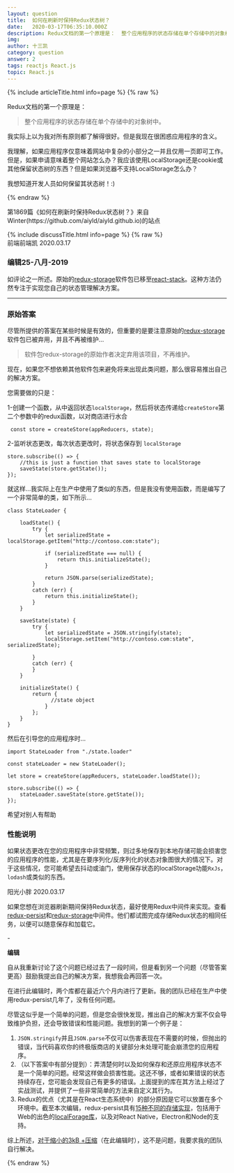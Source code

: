 ```yaml
---
layout: question
title:  如何在刷新时保持Redux状态树？
date:   2020-03-17T06:35:10.000Z
description: Redux文档的第一个原理是：  整个应用程序的状态存储在单个存储中的对象树中。我实际上以为我对所有原则都了解得很好。但是我现在很困惑应用程序...
img: 
author: 十三凯
category: question
answer: 2
tags: reactjs React.js
topic: React.js
---
```

<div class="article-root">
  <div class="article">
    {% include articleTitle.html info=page %}
    {% raw %}
    <div class="article-content"><p><font style="vertical-align: inherit;"><font style="vertical-align: inherit;">Redux文档的第一个原理是：</font></font></p>

<blockquote>
  <p><font style="vertical-align: inherit;"><font style="vertical-align: inherit;">整个应用程序的状态存储在单个存储中的对象树中。</font></font></p>
</blockquote>

<p><font style="vertical-align: inherit;"><font style="vertical-align: inherit;">我实际上以为我对所有原则都了解得很好。</font><font style="vertical-align: inherit;">但是我现在很困惑应用程序的含义。</font></font></p>

<p><font style="vertical-align: inherit;"><font style="vertical-align: inherit;">我理解，如果应用程序仅意味着网站中复杂的小部分之一并且仅用一页即可工作。</font><font style="vertical-align: inherit;">但是，如果申请意味着整个网站怎么办？</font><font style="vertical-align: inherit;">我应该使用LocalStorage还是cookie或其他保留状态树的东西？</font><font style="vertical-align: inherit;">但是如果浏览器不支持LocalStorage怎么办？</font></font></p>

<p><font style="vertical-align: inherit;"><font style="vertical-align: inherit;">我想知道开发人员如何保留其状态树！</font><font style="vertical-align: inherit;">:)</font></font></p></div>
    {% endraw %}
  </div>
  <p class="winter_mark">第1869篇《如何在刷新时保持Redux状态树？》来自Winter(https://github.com/aiyld/aiyld.github.io)的站点</p>
  <div class="discuss-wrapper">
    {% include discussTitle.html info=page %}
    {% raw %}
    <div class="discuss-item">
        <div class="discuss-parent">
          <div class="discuss-meta">
            <span class="discuss-user">前端前端凯</span>
            <span class="discuss-time">2020.03.17</span>
          </div>
          <div class="discuss-comment"><h3><font style="vertical-align: inherit;"><font style="vertical-align: inherit;">编辑25-八月-2019</font></font></h3>

<p><font style="vertical-align: inherit;"><font style="vertical-align: inherit;">如评论之一所述。</font><font style="vertical-align: inherit;">原始的</font></font><a href="https://github.com/michaelcontento/redux-storage" rel="nofollow noreferrer"><font style="vertical-align: inherit;"><font style="vertical-align: inherit;">redux-storage</font></font></a><font style="vertical-align: inherit;"><font style="vertical-align: inherit;">软件包已移至</font></font><a href="https://github.com/react-stack/redux-storage" rel="nofollow noreferrer"><font style="vertical-align: inherit;"><font style="vertical-align: inherit;">react-stack</font></font></a><font style="vertical-align: inherit;"><font style="vertical-align: inherit;">。</font><font style="vertical-align: inherit;">这种方法仍然专注于实现您自己的状态管理解决方案。</font></font></p>

<hr>

<h3><font style="vertical-align: inherit;"><font style="vertical-align: inherit;">原始答案</font></font></h3>

<p><font style="vertical-align: inherit;"><font style="vertical-align: inherit;">尽管所提供的答案在某些时候是有效的，但重要的是要注意原始的</font></font><a href="https://github.com/michaelcontento/redux-storage" rel="nofollow noreferrer"><font style="vertical-align: inherit;"><font style="vertical-align: inherit;">redux-storage</font></font></a><font style="vertical-align: inherit;"><font style="vertical-align: inherit;">软件包已被弃用，并且不再被维护...</font></font></p>

<blockquote>
  <p><font style="vertical-align: inherit;"><font style="vertical-align: inherit;">软件包redux-storage的原始作者决定弃用该项目，不再维护。</font></font></p>
</blockquote>

<p><font style="vertical-align: inherit;"><font style="vertical-align: inherit;">现在，如果您不想依赖其他软件包来避免将来出现此类问题，那么很容易推出自己的解决方案。</font></font></p>

<p><font style="vertical-align: inherit;"><font style="vertical-align: inherit;">您需要做的只是：</font></font></p>

<p><font style="vertical-align: inherit;"><font style="vertical-align: inherit;">1-创建一个函数，从中返回状态</font></font><code>localStorage</code><font style="vertical-align: inherit;"><font style="vertical-align: inherit;">，然后将状态传递给</font></font><code>createStore</code><font style="vertical-align: inherit;"><font style="vertical-align: inherit;">第二个参数中的redux函数，以对商店进行水合</font></font></p>

<pre><code> const store = createStore(appReducers, state);
</code></pre>

<p><font style="vertical-align: inherit;"><font style="vertical-align: inherit;">2-监听状态更改，每次状态更改时，将状态保存到 </font></font><code>localStorage</code></p>

<pre><code>store.subscribe(() =&gt; {<font></font>
    //this is just a function that saves state to localStorage<font></font>
    saveState(store.getState());<font></font>
}); <font></font>
</code></pre>

<p><font style="vertical-align: inherit;"><font style="vertical-align: inherit;">就这样...我实际上在生产中使用了类似的东西，但是我没有使用函数，而是编写了一个非常简单的类，如下所示...</font></font></p>

<pre><code>class StateLoader {<font></font>
<font></font>
    loadState() {<font></font>
        try {<font></font>
            let serializedState = localStorage.getItem("http://contoso.com:state");<font></font>
<font></font>
            if (serializedState === null) {<font></font>
                return this.initializeState();<font></font>
            }<font></font>
<font></font>
            return JSON.parse(serializedState);<font></font>
        }<font></font>
        catch (err) {<font></font>
            return this.initializeState();<font></font>
        }<font></font>
    }<font></font>
<font></font>
    saveState(state) {<font></font>
        try {<font></font>
            let serializedState = JSON.stringify(state);<font></font>
            localStorage.setItem("http://contoso.com:state", serializedState);<font></font>
<font></font>
        }<font></font>
        catch (err) {<font></font>
        }<font></font>
    }<font></font>
<font></font>
    initializeState() {<font></font>
        return {<font></font>
              //state object<font></font>
            }<font></font>
        };<font></font>
    }<font></font>
}<font></font>
</code></pre>

<p><font style="vertical-align: inherit;"><font style="vertical-align: inherit;">然后在引导您的应用程序时...</font></font></p>

<pre><code>import StateLoader from "./state.loader"<font></font>
<font></font>
const stateLoader = new StateLoader();<font></font>
<font></font>
let store = createStore(appReducers, stateLoader.loadState());<font></font>
<font></font>
store.subscribe(() =&gt; {<font></font>
    stateLoader.saveState(store.getState());<font></font>
});<font></font>
</code></pre>

<p><font style="vertical-align: inherit;"><font style="vertical-align: inherit;">希望对别人有帮助</font></font></p>

<h3><font style="vertical-align: inherit;"><font style="vertical-align: inherit;">性能说明</font></font></h3>

<p><font style="vertical-align: inherit;"><font style="vertical-align: inherit;">如果状态更改在您的应用程序中非常频繁，则过多地保存到本地存储可能会损害您的应用程序的性能，尤其是在要序列化/反序列化的状态对象图很大的情况下。</font><font style="vertical-align: inherit;">对于这些情况，您可能希望去抖动或油门，使用保存状态的localStorage功能</font></font><code>RxJs</code><font style="vertical-align: inherit;"><font style="vertical-align: inherit;">，</font></font><code>lodash</code><font style="vertical-align: inherit;"><font style="vertical-align: inherit;">或类似的东西。</font></font></p></div>
        </div></div><div class="discuss-item">
        <div class="discuss-parent">
          <div class="discuss-meta">
            <span class="discuss-user">阳光小胖</span>
            <span class="discuss-time">2020.03.17</span>
          </div>
          <div class="discuss-comment"><p><font style="vertical-align: inherit;"><font style="vertical-align: inherit;">如果您想在浏览器刷新期间保持Redux状态，最好使用Redux中间件来实现。</font><font style="vertical-align: inherit;">查看</font></font><a href="https://www.npmjs.com/package/redux-persist" rel="noreferrer"><font style="vertical-align: inherit;"><font style="vertical-align: inherit;">redux-persist</font></font></a><font style="vertical-align: inherit;"><font style="vertical-align: inherit;">和</font></font><a href="https://www.npmjs.com/package/redux-storage" rel="noreferrer"><font style="vertical-align: inherit;"><font style="vertical-align: inherit;">redux-storage</font></font></a><font style="vertical-align: inherit;"><font style="vertical-align: inherit;">中间件。</font><font style="vertical-align: inherit;">他们都试图完成存储Redux状态的相同任务，以便可以随意保存和加载它。</font></font></p>

<p><font style="vertical-align: inherit;"><font style="vertical-align: inherit;">-</font></font></p>

<p><strong><font style="vertical-align: inherit;"><font style="vertical-align: inherit;">编辑</font></font></strong></p>

<p><font style="vertical-align: inherit;"><font style="vertical-align: inherit;">自从我重新讨论了这个问题已经过去了一段时间，但是看到另一个问题（尽管答案更高）鼓励我提出自己的解决方案，我想我会再回答一次。</font></font></p>

<p><font style="vertical-align: inherit;"><font style="vertical-align: inherit;">在进行此编辑时，两个库都在最近六个月内进行了更新。</font><font style="vertical-align: inherit;">我的团队已经在生产中使用redux-persist几年了，没有任何问题。</font></font></p>

<p><font style="vertical-align: inherit;"><font style="vertical-align: inherit;">尽管这似乎是一个简单的问题，但是您会很快发现，推出自己的解决方案不仅会导致维护负担，还会导致错误和性能问题。</font><font style="vertical-align: inherit;">我想到的第一个例子是：</font></font></p>

<ol>
<li><code>JSON.stringify</code><font style="vertical-align: inherit;"><font style="vertical-align: inherit;">并且</font></font><code>JSON.parse</code><font style="vertical-align: inherit;"><font style="vertical-align: inherit;">不仅可以伤害表现在不需要的时候，但抛出的错误，当代码喜欢你的终极版商店的关键部分未处理可能会崩溃您的应用程序。</font></font></li>
<li><font style="vertical-align: inherit;"><font style="vertical-align: inherit;">（以下答案中有部分提到）：弄清楚何时以及如何保存和还原应用程序状态不是一个简单的问题。</font><font style="vertical-align: inherit;">经常这样做会损害性能。</font><font style="vertical-align: inherit;">这还不够，或者如果错误的状态持续存在，您可能会发现自己有更多的错误。</font><font style="vertical-align: inherit;">上面提到的库在其方法上经过了实战测试，并提供了一些非常简单的方法来自定义其行为。</font></font></li>
<li><font style="vertical-align: inherit;"><font style="vertical-align: inherit;">Redux的优点（尤其是在React生态系统中）的部分原因是它可以放置在多个环境中。</font><font style="vertical-align: inherit;">截至本次编辑，redux-persist具有</font></font><a href="https://github.com/rt2zz/redux-persist#storage-engines" rel="noreferrer"><font style="vertical-align: inherit;"><font style="vertical-align: inherit;">15种不同的存储实现</font></font></a><font style="vertical-align: inherit;"><font style="vertical-align: inherit;">，包括</font><font style="vertical-align: inherit;">用于Web的出色的</font></font><a href="https://github.com/localForage/localForage" rel="noreferrer"><font style="vertical-align: inherit;"><font style="vertical-align: inherit;">localForage库</font></font></a><font style="vertical-align: inherit;"><font style="vertical-align: inherit;">，以及对React Native，Electron和Node的支持。</font></font></li>
</ol>

<p><font style="vertical-align: inherit;"><font style="vertical-align: inherit;">综上所述，</font></font><a href="https://bundlephobia.com/result?p=redux-persist" rel="noreferrer"><font style="vertical-align: inherit;"><font style="vertical-align: inherit;">对于缩小的3kB +压缩</font></font></a><font style="vertical-align: inherit;"><font style="vertical-align: inherit;">（在此编辑时），这不是问题，我要求我的团队自行解决。</font></font></p></div>
        </div></div>
    {% endraw %}
  </div>
<div>
